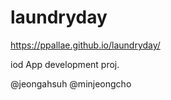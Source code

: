 
# laundryday
 

https://ppallae.github.io/laundryday/


iod App development proj.

@jeongahsuh @minjeongcho
